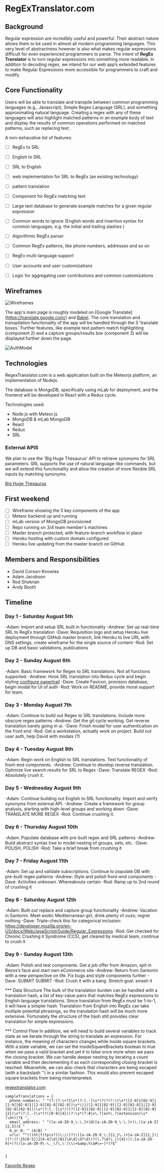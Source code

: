 # RegExTranslator.com

## Background

Regular expression are incredibly useful and powerful. Their abstract nature allows them to be used in almost all modern programming languages. This very level of abstractness however is also what makes regular expressions difficult for even experienced programmers to parse. The intent of **RegEx Translator** is to turn regular expressions into something more readable. In addition to decoding regex, we intend for our web app’s extended features to make Regular Expressions more accessible for programmers to craft and modify. 

## Core Functionality

Users will be able to translate and transpile between common programming languages (e.g., Javascript), Simple Regex Language (SRL), and something approximating natural language. Creating a regex with any of these languages will also highlight matched patterns in an example body of text and display the results of common operations performed on matched patterns, such as replacing text.

A non-exhaustive list of features:

- [ ] RegEx to SRL
- [ ] English to SRL
- [ ] SRL to English
- [ ] web implementation for SRL to RegEx (an existing technology)
- [ ] pattern translation
- [ ] Component for RegEx matching text
- [ ] Large text database to generate example matches for a given regular expression
- [ ] Common words to ignore (English words and insertion syntax for common languages, e.g. the initial and trailing slashes )
- [ ] Algorithmic RegEx parser
- [ ] Common RegEx patterns, like phone numbers, addresses and so on
- [ ] RegEx multi-language support
- [ ] User accounts and user customizations
- [ ] Logic for aggregating user contributions and common customizations


## Wireframes
![Wireframes](docs/regextranslator_wireframes.png)

The app's main page is roughly modeled on [Google Translate] (https://translate.google.com/) and [Babel](https://babeljs.io/). The core translation and transpilation functionality of the app will be handled through the 3 'translate boxes.' Further features, like example text pattern match highlighting (component 2) and a capture groups/results box (component 3) will be displayed further down the page.

![AuthModal](docs/Modal.png)

## Technologies

RegexTranslator.com is a web application built on the Meteorjs platform, an implementation of Nodejs. 

The database is MongoDB, specifically using mLab for deployment, and the frontend will be developed in React with a Redux cycle.

Technologies used:

- Node.js with Meteor.js
- MongoDB & mLab MongoDB
- React
- Redux
- SRL

### External APIS
We plan to use the 'Big Huge Thesaurus' API to retrieve synonyms for SRL parameters. SRL supports the use of natural language-like commands, but we will extend this functionality and allow the creation of more flexible SRL inputs by matching synonyms. 

[Big Huge Thesaurus](https://words.bighugelabs.com/api.php)

## First weekend

- [ ] Wireframe showing the 5 key components of the app
- [ ] Meteor backend up and running
- [ ] mLab version of MongoDB provisioned
- [ ] Repo running on 3/4 team member's machines
- [ ] Master branch protected, with feature-branch workflow in place
- [ ] Heroku hosting with custom domain configured
- [ ] Heroku live updating from the master branch on GitHub

## Members and Responsibilities

- David Corson-Knowles
- Adam Jacobson
- Rod Shokrian
- Andy Booth

## Timeline

### Day 1 - Saturday August 5th
-Adam: Import and setup SRL built in functionality
-Andrew: Set up real-time SRL to RegEx translation
-Dave: Requisition logo and setup Heroku live deployment through GitHub master branch, link Heroku to live URL with DNS settings, create wireframe for the single source of content
-Rod: Set up DB and basic validations, publications

### Day 2 - Sunday August 6th
-Adam: Basic framework for Regex to SRL translations. Not all functions supported.
-Andrew: Hook SRL translation into Redux cycle and begin styling
[configure papertrail](https://elements.heroku.com/addons/papertrail)
-Dave: Create Favicon, provision database, begin modal for UI of auth
-Rod: Work on README, provide moral support for team.

### Day 3 - Monday August 7th
-Adam: Continue to build out Regex to SRL translations. Include more obscure regex patterns
-Andrew: Get the git cycle working. Get reverse translation barely going in ui.
-Dave: Finish modal for user authentication on the front end 
-Rod: Get a workstation, actually work on project. Build out user auth, help David with modals (?)

### Day 4 - Tuesday August 8th
-Adam: Begin work on English to SRL translations. Test functionality of front-end components.
-Andrew: Continue to develop reverse translation. Optimize live search results for SRL to Regex
-Dave: Translate REGEX 
-Rod: Absolutely crush it. 

### Day 5 - Wednesday August 9th
-Adam: Continue building out English to SRL functionality. Import and verify synonyms from external API.
-Andrew: Create a framework for group analysis, starting with high-level groups and working down
-Dave: TRANSLATE MORE REGEX
-Rod: Continue crushing it. 

### Day 6 - Thursday August 10th
-Adam: Populate database with pre-built regex and SRL patterns
-Andrew: Build abstract syntax tree to model nesting of groups, sets, etc.
-Dave: POLISH, POLISH 
-Rod: Take a brief break from crushing it

### Day 7 - Friday August 11th
-Adam: Set up and validate subscriptions. Continue to populate DB with pre-built regex patterns
-Andrew: Style and polish front-end components
-Dave: Activities unknown. Whereabouts certain
-Rod: Ramp up to 2nd round of crushing it

### Day 8 - Saturday August 12th
-Adam: Built out replace and capture group functionality
-Andrew: Vacation in Santorini. Meet exotic Mediterranean girl, drink plenty of ouzo, regret nothing
-Dave: Triple-check this for categorical inclusion: https://developer.mozilla.org/en-US/docs/Web/JavaScript/Guide/Regular_Expressions
-Rod: Get checked for Chronic Crushing it Syndrome (CCS), get cleared by medical team, continue to crush it

### Day 9 - Sunday August 13th
-Adam: Polish and test components. Get a job offer from Amazon, spit in Bezos’s face and start own eCommerce site
-Andrew: Return from Santorini with a new perspective on life. Fix bugs and style components further
-Dave: SUBMIT SUBMIT 
-Rod: Crush it with a bang. Stretch goal: smash it





*** Data Structure
The bulk of the translation burden can be handled with a translation hash, a list of key-value pairs that matches RegEx expressions to English language translations. Since translation from RegEx must be 1-to-1, it will have a simpler hash. Translation from English into RegEx can take multiple potential phrasings, so the translation hash will be much more extensive. Fortunately the structure of the hash still provides clear translation for simple expressions.

*** Control Flow
In addition, we will need to build several variables to track state as we iterate through the string to translate an expression. For instance, the meaning of characters changes while inside square brackets. With a state variable, we can set the insideSquareBrackets boolean to true when we pass a valid bracket and set it to false once more when we pass the closing bracket. We can handle deeper nesting by iterating a count variable and then decrementing it as each corresponding closing bracket is reached.
Meanwhile, we can also check that characters are being escaped (with a backslash '\') in a similar fashion. This would also prevent escaped square brackets from being misinterpreted.

[regextranslator.com](http://regextranslator.com)
```
sampleTranslations = {
  phone_numbers: " ^(?:(?:\+?1\s*(?:[.-]\s*)?)?(?:\(\s*([2-9]1[02-9]|[2-9][02-8]1|[2-9][02-8][02-9])\s*\)|([2-9]1[02-9]|[2-9][02-8]1|[2-9][02-8][02-9]))\s*(?:[.-]\s*)?)?([2-9]1[02-9]|[2-9][02-9]1|[2-9][02-9]{2})\s*(?:[.-]\s*)?([0-9]{4})(?:\s*(?:#|x\.?|ext\.?|extension)\s*(\d+))?$ ",
  email_address: " ^([a-zA-Z0-9_\-\.]+)@([a-zA-Z0-9_\-\.]+)\.([a-zA-Z]{2,5})$ "
  A_or_B: " (A|B) "
  urls: “^(((ht|f)tp(s?))\://)?((([a-zA-Z0-9_\-]{2,}\.)+[a-zA-Z]{2,})|((?:(?:25[0-5]|2[0-4]\d|[01]\d\d|\d?\d)(?(\.?\d)\.)){4}))(:[a-zA-Z0-9]+)?(/[a-zA-Z0-9\-\._\?\,\'/\\\+&amp;%\$#\=~]*)?$”


}
```
[Favorite Regex](http://www.catonmat.net/blog/my-favorite-regex/)


